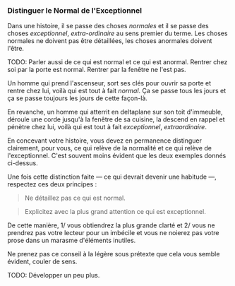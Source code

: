 <!-- Page: #427 Survoler l'évidence, détailler l'original -->


### Distinguer le Normal de l'Exceptionnel

Dans une histoire, il se passe des choses *normales* et il se passe des choses *exceptionnel*, *extra-ordinaire* au sens premier du terme. Les choses normales ne doivent pas être détaillées, les choses anormales doivent l'être.

<adminonly>
  TODO: Parler aussi de ce qui est normal et ce qui est anormal. Rentrer chez soi par la porte est normal. Rentrer par la fenêtre ne l'est pas.
</adminonly>

Un homme qui prend l'ascenseur, sort ses clés pour ouvrir sa porte et rentre chez lui, voilà qui est tout à fait *normal*. Ça se passe tous les jours et ça se passe toujours les jours de cette façon-là.

En revanche, un homme qui atterrit en deltaplane sur son toit d'immeuble, déroule une corde jusqu'à la fenêtre de sa cuisine, la descend en rappel et pénètre chez lui, voilà qui est tout à fait *exceptionnel*, *extraordinaire*.

En concevant votre histoire, vous devez en permanence distinguer clairement, pour vous, ce qui relève de la normalité et ce qui relève de l'exceptionnel. C'est souvent moins évident que les deux exemples donnés ci-dessus.

Une fois cette distinction faite —&nbsp;ce qui devrait devenir une habitude&nbsp;—, respectez ces deux principes :

> Ne détaillez pas ce qui est normal.

> Explicitez avec la plus grand attention ce qui est exceptionnel.

De cette manière, 1/ vous obtiendrez la plus grande clarté et 2/ vous ne prendrez pas votre lecteur pour un imbécile et vous ne noierez pas votre prose dans un marasme d'éléments inutiles.

Ne prenez pas ce conseil à la légère sous prétexte que cela vous semble évident, couler de sens.

<adminonly>
  TODO: Développer un peu plus.
</adminonly>